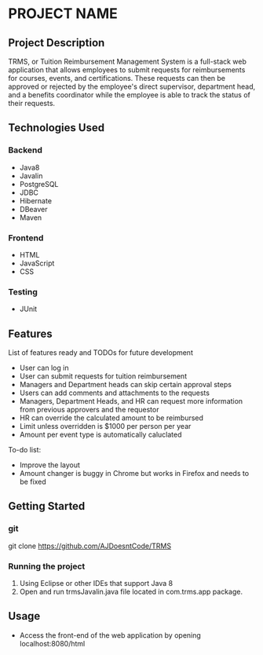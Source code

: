# PROJECT NAME

## Project Description

TRMS, or Tuition Reimbursement Management System is a full-stack web application that allows employees to submit requests for reimbursements for courses, events, and certifications. These requests can then be approved or rejected by the employee's direct supervisor, department head, and a benefits coordinator while the employee is able to track the status of their requests.

## Technologies Used

### Backend
* Java8
* Javalin
* PostgreSQL
* JDBC
* Hibernate
* DBeaver
* Maven

### Frontend
* HTML
* JavaScript
* CSS

### Testing
* JUnit


## Features

List of features ready and TODOs for future development
* User can log in
* User can submit requests for tuition reimbursement
* Managers and Department heads can skip certain approval steps
* Users can add comments and attachments to the requests
* Managers, Department Heads, and HR can request more information from previous approvers and the requestor
* HR can override the calculated amount to be reimbursed
* Limit unless overridden is $1000 per person per year
* Amount per event type is automatically caluclated

To-do list:
* Improve the layout
* Amount changer is buggy in Chrome but works in Firefox and needs to be fixed

## Getting Started
### git
git clone https://github.com/AJDoesntCode/TRMS

### Running the project
1. Using Eclipse or other IDEs that support Java 8
2. Open and run trmsJavalin.java file located in com.trms.app package.
## Usage
* Access the front-end of the web application by opening localhost:8080/html
